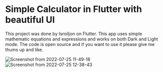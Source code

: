 # Simple Calculator in Flutter with beautiful UI

This project was done by Isroiljon on Flutter.
This app uses simple mathematic equations and expressions and works on both Dark and Light mode. 
The code is open source and if you want to use it please give me thums up and like.

![Screenshot from 2022-07-25 11-49-18](https://user-images.githubusercontent.com/65494864/180724197-08e3f022-d5e4-4e2e-bbd8-d5926b331e36.png)
![Screenshot from 2022-07-25 12-38-43](https://user-images.githubusercontent.com/65494864/180724211-42f4decd-8d85-4937-9e44-1104965bfa8a.png)
